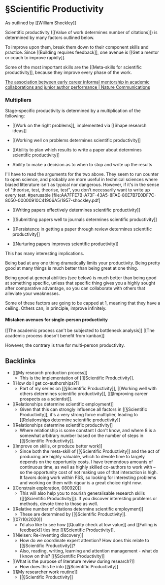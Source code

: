 # §Scientific Productivity
As outlined by [[William Shockley]]

Scientific productivity ([[Value of work determines number of citations]]) is determined by many factors outlined below.

To improve upon them, break them down to their component skills and practice. Since [[Building requires feedback]], one avenue is [[Get a mentor or coach to improve rapidly]].

Some of the most important skills are the [[Meta-skills for scientific productivity]], because they improve every phase of the work.

[The association between early career informal mentorship in academic collaborations and junior author performance | Nature Communications](https://www.nature.com/articles/s41467-020-19723-8)

### Multipliers
Stage-specific productivity is determined by a multiplication of the following:
* [[Work on the right problems]], implemented via [[Shape research ideas]]

* [[Working well on problems determines scientific productivity]]

* [[Ability to plan which results to write a paper about determines scientific productivity]]

* Ability to make a decision as to when to stop and write up the results

I'll have to read the arguments for the two above. They seem to run counter to open science, and probably are more useful in technical sciences where biased litterature isn't as typical nor dangerous. However, if it's in the sense of "theorise, test, theorise, test", you don't necessarily want to write up every test. #perusable
[file:AA7FFE7B-A73F-43A5-8FAE-80E7B7E0DF7C-8050-00000910C41906A5/1957-shockley.pdf]
 
* [[Writing papers effectively determines scientific productivity]]

* [[Submitting papers well to journals determines scientific productivity]]

* [[Persistence in getting a paper through review determines scientific productivity]]

* [[Nurturing papers improves scientific productivity]]

This has many interesting implications.

Being bad at any one thing dramatically limits your productivity. Being pretty good at many things is much better than being great at one thing.

Being good at general abilities (see below) is much better than being good at something specific, unless that specific thing gives you a highly sought after comparative advantage, so you can collaborate with others that alleviate your weaknesses.

Some of these factors are going to be capped at 1, meaning that they have a ceiling. Others can, in principle, improve infinitely.

#### Mistaken avenues for single-person productivity
[[The academic process can't be subjected to bottleneck analysis]]
[[The academic process doesn't benefit from kanban]]

However, the contrary is true for multi-person productivity.

## Backlinks
* [[§My research production process]]
	* This is the implementation of [[§Scientific Productivity]].
* [[How do I get co-authorships?]]
	* Part of my series on [[§Scientific Productivity]], [[Working well with others determines scientific productivity]], [[§Improving career prospects as a scientist]].
* [[Relationships determine scientific employment]]
	* Given that this can strongly influence all factors in [[§Scientific Productivity]], it's a very strong force multiplier, leading to [[Relationships determine scientific productivity]]
* [[Relationships determine scientific productivity]]
	* Where relationship is some constant I don't know, and where 8 is a somewhat arbitrary number based on the number of steps in [[§Scientific Productivity]].
* [[Improve on skills, or produce better work]]
	* Since both the meta-skill of [[§Scientific Productivity]] and the act of producing are highly valuable, which to devote time to largely depends on the opportunity costs. I have tremendous amounts of continuous time, as well as highly skilled co-authors to work with – so the opportunity cost of not making use of that interaction is high. It favors doing work within FSS, so looking for interesting problems and working on them with rigour is a great choice right now.
* [[Constrain exploration, 080920]]
	* This will also help you to nourish generalisable research skills ([[§Scientific Productivity]]). If you discover interesting problems or methods, devote time to those as well.
* [[Relative number of citations determine scientific employment]]
	* These are determined by [[§Scientific Productivity]].
* [[07/10/2020]]
	* I’d also like to see how [[Quality check at low value]] and [[Failing is feedback]] ties into [[§Scientific Productivity]].
* [[Nielsen: Re-inventing discovery]]
	* How do we coordinate expert attention? How does this relate to [[§Scientific Productivity]]?
	* Also, reading, writing, learning and attention management - what do I know on this? [[§Scientific Productivity]]
* [[What is the purpose of literature review during research?]]
	* How does this tie into [[§Scientific Productivity]]
* [[§My researcher work routine]]
	* [[§Scientific Productivity]]

<!-- #work -->

<!-- {BearID:7FB55C8D-AAFB-48A1-80D2-BBB58B096E09-15756-0000130B90ED0E13} -->
